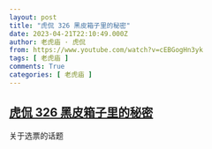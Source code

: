 ```yaml
---
layout: post
title: "虎侃 326 黑皮箱子里的秘密"
date: 2023-04-21T22:10:49.000Z
author: 老虎庙 · 虎侃
from: https://www.youtube.com/watch?v=cEBGogHn3yk
tags: [ 老虎庙 ]
comments: True
categories: [ 老虎庙 ]
---
```

<!--1682115049000-->
[虎侃 326 黑皮箱子里的秘密](https://www.youtube.com/watch?v=cEBGogHn3yk)
------

<div>
关于选票的话题
</div>
